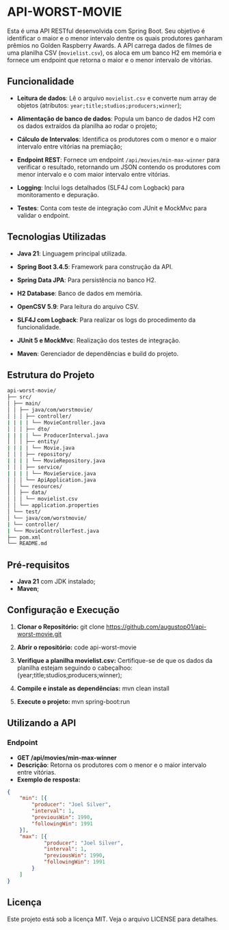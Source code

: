 # API-WORST-MOVIE

Esta é uma API RESTful desenvolvida com Spring Boot. Seu objetivo é identificar o maior e o menor intervalo dentre os quais produtores ganharam prêmios no Golden Raspberry Awards. A API carrega dados de filmes de uma planilha CSV (`movielist.csv`), os aloca em um banco H2 em memória e fornece um endpoint que retorna o maior e o menor intervalo de vitórias.

  

## Funcionalidade

  

-  **Leitura de dados**: Lê o arquivo `movielist.csv` e converte num array de objetos (atributos: `year;title;studios;producers;winner`);

-  **Alimentação de banco de dados**: Popula um banco de dados H2 com os dados extraídos da planilha ao rodar o projeto;

-  **Cálculo de Intervalos**: Identifica os produtores com o menor e o maior intervalo entre vitórias na premiação;

-  **Endpoint REST**: Fornece um endpoint `/api/movies/min-max-winner` para verificar o resultado, retornando um JSON contendo os produtores com menor intervalo e o com maior intervalo entre vitórias.

-  **Logging**: Inclui logs detalhados (SLF4J com Logback) para monitoramento e depuração.

-  **Testes**: Conta com teste de integração com JUnit e MockMvc para validar o endpoint.

  

## Tecnologias Utilizadas

  

-  **Java 21**: Linguagem principal utilizada.

-  **Spring Boot 3.4.5**: Framework para construção da API.

-  **Spring Data JPA**: Para persistência no banco H2.

-  **H2 Database**: Banco de dados em memória.

-  **OpenCSV 5.9**: Para leitura do arquivo CSV.

-  **SLF4J com Logback**: Para realizar os logs do procedimento da funcionalidade.

-  **JUnit 5 e MockMvc**: Realização dos testes de integração.

-  **Maven**: Gerenciador de dependências e build do projeto.

  

## Estrutura do Projeto

  
```bash
api-worst-movie/
├── src/
│ ├── main/
│ │ ├── java/com/worstmovie/
│ │ │ ├── controller/
| | | | └── MovieController.java
│ │ │ ├── dto/
| | | | └── ProducerInterval.java
│ │ │ ├── entity/
| | | | └── Movie.java
│ │ │ ├── repository/
| | | | └── MovieRepository.java
│ │ │ ├── service/
| | | | └── MovieService.java
│ │ │ └── ApiApplication.java
│ │ └── resources/
│ │ ├── data/
│ │ │ └── movielist.csv
│ │ └── application.properties
│ └── test/
│ └── java/com/worstmovie/
| └── controller/
| └── MovieControllerTest.java
├── pom.xml
└── README.md
```
  

## Pré-requisitos

  

-  **Java 21** com JDK instalado;
-  **Maven**;

  

## Configuração e Execução

1.  **Clonar o Repositório:**
	git clone https://github.com/augustop01/api-worst-movie.git

2. **Abrir o repositório:**
	code api-worst-movie
	
3.  **Verifique a planilha movielist.csv:**
	Certifique-se de que os dados da planilha estejam seguindo o cabeçalhoo: (year;title;studios;producers;winner);

4. **Compile e instale as dependências:**
	mvn clean install

5. **Execute o projeto:**
	mvn spring-boot:run

## Utilizando a API

### Endpoint
- **GET /api/movies/min-max-winner**
- **Descrição**: Retorna os produtores com o menor e o maior intervalo entre vitórias.
- **Exemplo de resposta:**
```json
{
    "min": [{
        "producer": "Joel Silver",
        "interval": 1,
        "previousWin": 1990,
        "followingWin": 1991
    }],
    "max": [{
            "producer": "Joel Silver",
            "interval": 1,
            "previousWin": 1990,
            "followingWin": 1991
        }
    ]
}
```

## Licença

Este projeto está sob a licença MIT. Veja o arquivo LICENSE para detalhes.

